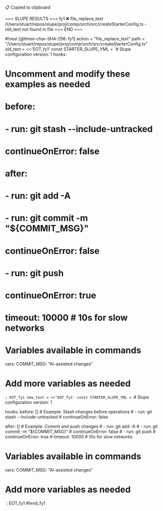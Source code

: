 📋 Copied to clipboard

=== SLUPE RESULTS ===
fy1 ❌ file_replace_text /Users/stuart/repos/slupe/proj/comp/orch/src/createStarterConfig.ts - old_text not found in file
=== END ===

#!nesl [@three-char-SHA-256: fy1]
action = "file_replace_text"
path = "/Users/stuart/repos/slupe/proj/comp/orch/src/createStarterConfig.ts"
old_text = <<'EOT_fy1'
const STARTER_SLUPE_YML = `# Slupe configuration
version: 1
hooks:
  # Uncomment and modify these examples as needed
  
  # before:
  #   - run: git stash --include-untracked
  #     continueOnError: false
  
  # after:
  #   - run: git add -A
  #   - run: git commit -m "\${COMMIT_MSG}"
  #     continueOnError: false
  #   - run: git push
  #     continueOnError: true
  #     timeout: 10000  # 10s for slow networks
# Variables available in commands
vars:
  COMMIT_MSG: "AI-assisted changes"
  # Add more variables as needed
`;
EOT_fy1
new_text = <<'EOT_fy1'
const STARTER_SLUPE_YML = `# Slupe configuration
version: 1

hooks:
  before: []
    # Example: Stash changes before operations
    # - run: git stash --include-untracked
    #   continueOnError: false
  
  after: []
    # Example: Commit and push changes
    # - run: git add -A
    # - run: git commit -m "\${COMMIT_MSG}"
    #   continueOnError: false
    # - run: git push
    #   continueOnError: true
    #   timeout: 10000  # 10s for slow networks

# Variables available in commands
vars:
  COMMIT_MSG: "AI-assisted changes"
  # Add more variables as needed
`;
EOT_fy1
#!end_fy1